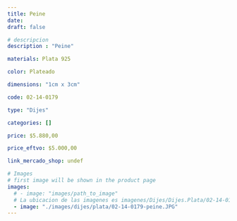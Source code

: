 ```yaml
---
title: Peine
date: 
draft: false

# descripcion
description : "Peine"

materials: Plata 925

color: Plateado

dimensions: "1cm x 3cm"

code: 02-14-0179

type: "Dijes"

categories: []

price: $5.880,00

price_eftvo: $5.000,00

link_mercado_shop: undef

# Images
# first image will be shown in the product page
images:
  # - image: "images/path_to_image"
  # La ubicacion de las imagenes es imagenes/Dijes/Dijes.Plata/02-14-0179-peine
  - image: "./images/dijes/plata/02-14-0179-peine.JPG"
---
```

